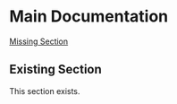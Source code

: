 # Main Documentation

[Missing Section](#nonexistent-section)

## Existing Section

This section exists.
